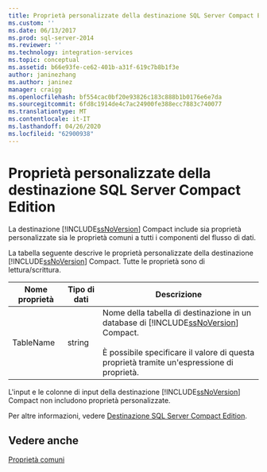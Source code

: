 ```yaml
---
title: Proprietà personalizzate della destinazione SQL Server Compact Edition | Microsoft Docs
ms.custom: ''
ms.date: 06/13/2017
ms.prod: sql-server-2014
ms.reviewer: ''
ms.technology: integration-services
ms.topic: conceptual
ms.assetid: b66e93fe-ce62-401b-a31f-619c7b8b1f3e
author: janinezhang
ms.author: janinez
manager: craigg
ms.openlocfilehash: bf554cac0bf20e93826c183c888b1b0176e6e7da
ms.sourcegitcommit: 6fd8c1914de4c7ac24900fe388ecc7883c740077
ms.translationtype: MT
ms.contentlocale: it-IT
ms.lasthandoff: 04/26/2020
ms.locfileid: "62900938"
---
```

# <a name="sql-server-compact-edition-destination-custom-properties"></a>Proprietà personalizzate della destinazione SQL Server Compact Edition
  La destinazione [!INCLUDE[ssNoVersion](../../includes/ssnoversion-md.md)] Compact include sia proprietà personalizzate sia le proprietà comuni a tutti i componenti del flusso di dati.  
  
 La tabella seguente descrive le proprietà personalizzate della destinazione [!INCLUDE[ssNoVersion](../../includes/ssnoversion-md.md)] Compact. Tutte le proprietà sono di lettura/scrittura.  
  
|Nome proprietà|Tipo di dati|Descrizione|  
|-------------------|---------------|-----------------|  
|TableName|string|Nome della tabella di destinazione in un database di [!INCLUDE[ssNoVersion](../../includes/ssnoversion-md.md)] Compact.<br /><br /> È possibile specificare il valore di questa proprietà tramite un'espressione di proprietà.|  
  
 L'input e le colonne di input della destinazione [!INCLUDE[ssNoVersion](../../includes/ssnoversion-md.md)] Compact non includono proprietà personalizzate.  
  
 Per altre informazioni, vedere [Destinazione SQL Server Compact Edition](sql-server-compact-edition-destination.md).  
  
## <a name="see-also"></a>Vedere anche  
 [Proprietà comuni](../common-properties.md)  
  
  

